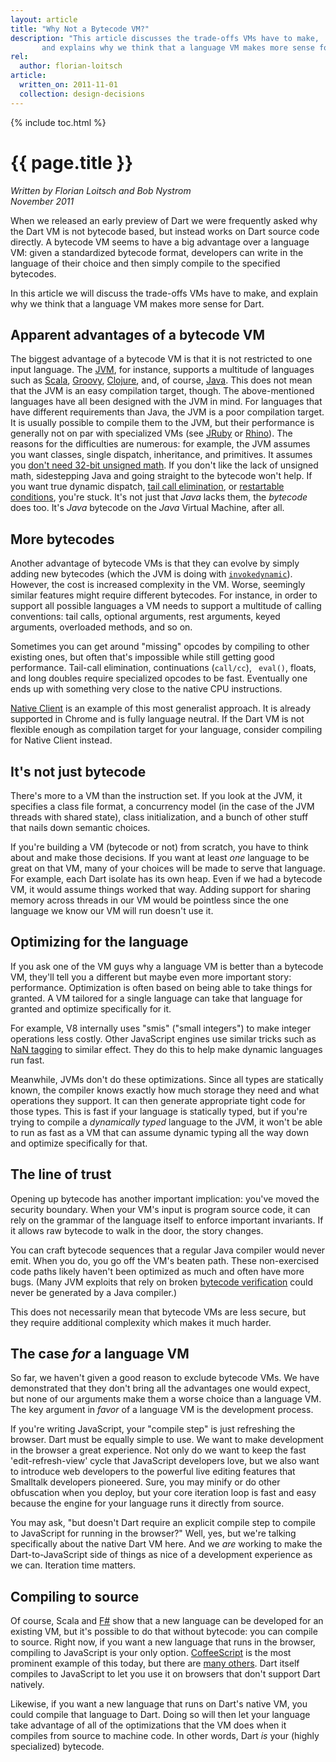 ```yaml
---
layout: article
title: "Why Not a Bytecode VM?"
description: "This article discusses the trade-offs VMs have to make,
       and explains why we think that a language VM makes more sense for Dart."
rel:
  author: florian-loitsch
article:
  written_on: 2011-11-01
  collection: design-decisions
---
```


{% include toc.html %}

# {{ page.title }}


<em>Written by Florian Loitsch and Bob Nystrom<br>
November 2011</em>


When we released an early preview of Dart we were frequently asked why the
Dart VM is not bytecode based, but instead works on Dart source code directly.
A bytecode VM seems to have a big advantage over a language VM: given a
standardized bytecode format, developers can write in the language of their
choice and then simply compile to the specified bytecodes.

In this article we will discuss the trade-offs VMs have to make, and explain
why we think that a language VM makes more sense for Dart.

## Apparent advantages of a bytecode VM

The biggest advantage of a bytecode VM is that it is not restricted to one
input language. The <a href="http://en.wikipedia.org/wiki/JVM">JVM</a>, for
instance, supports a multitude of languages such as
<a href="http://www.scala-lang.org/">Scala</a>,
<a href="http://groovy.codehaus.org/">Groovy</a>,
<a href="http://clojure.org/">Clojure</a>, and, of course,
<a href="http://java.com/">Java</a>.
This does not mean that the JVM is an easy compilation target, though.
The above-mentioned languages have all been designed with the JVM in
mind. For languages that have different requirements than Java, the JVM is a
poor compilation target. It is usually possible to compile them to the JVM, but
their performance is generally not on par with specialized VMs (see
<a href="http://jruby.org">JRuby</a> or
<a href="http://www.mozilla.org/rhino">Rhino</a>).
The reasons for the difficulties are numerous:
for example, the JVM assumes you want classes, single dispatch, inheritance,
and primitives. It assumes you
<a href="http://darksleep.com/player/JavaAndUnsignedTypes.html">don't need
32-bit unsigned math</a>. If you don't like the lack of unsigned math, sidestepping
Java and going straight to the bytecode won't help. If you want true dynamic
dispatch, <a href="http://en.wikipedia.org/wiki/Tail_call">tail call
elimination</a>, or <a href="http://www.gigamonkeys.com/book/beyond-exception-handling-conditions-and-restarts.html">
restartable conditions</a>, you're stuck. It's not just that <em>Java</em> lacks
them, the <em>bytecode</em> does too. It's <em>Java</em> bytecode on the <em>Java</em>
Virtual Machine, after all.

## More bytecodes

Another advantage of bytecode VMs is that they can evolve by simply
adding new bytecodes (which the JVM is doing
with
<a href="http://java.sun.com/developer/technicalArticles/DynTypeLang/"><code>invokedynamic</code></a>).
However, the cost is increased complexity in the VM.
Worse, seemingly similar features might require different bytecodes. For
instance, in order to support all possible languages a VM needs to support a
multitude of calling conventions: tail calls, optional arguments,
rest arguments, keyed arguments, overloaded methods, and so on.

Sometimes you can get around "missing" opcodes by compiling to other
existing ones, but often that's impossible while still getting good
performance. Tail-call elimination, continuations (<code>call/cc</code>), <code>
eval()</code>, floats, and long doubles require specialized opcodes to be fast.
Eventually one ends up with something very close to the native CPU
instructions.

<a href='http://code.google.com/p/nativeclient/'>Native Client</a> is an
example of this most generalist approach. It is
already supported in Chrome and is fully language neutral.
If the Dart VM is not flexible enough as
compilation target for your language, consider compiling for Native Client
instead.

## It's not just bytecode

There's more to a VM than the instruction set. If you look at the JVM, it
specifies a class file format,
a concurrency model (in the case of the JVM threads with shared state), class
initialization, and
a bunch of other stuff that nails down semantic choices.

If you're building a VM (bytecode or not) from scratch, you have to think
about and make those decisions. If you want at least <em>one</em> language to
be great on that VM, many of your choices will be made to serve that language. For
example, each Dart isolate has its own heap. Even if we had a bytecode VM, it
would assume things worked that way. Adding support for sharing memory across
threads in our VM would be pointless since the one language we know our VM will
run doesn't use it.

## Optimizing for the language

If you ask one of the VM guys why a language VM is better than a bytecode VM,
  they'll tell you
a different but maybe even more important story: performance. Optimization is
often based on being able to take things for granted. A VM tailored for a single
language can take that language for granted and optimize specifically for it.

For example, V8 internally uses "smis" ("small integers") to make integer
operations less costly. Other JavaScript engines use similar tricks such as
<a href="http://wingolog.org/archives/2011/05/18/value-representation-in-javascript-implementations">NaN tagging</a> to
similar effect. They do this to help make dynamic languages run fast.

Meanwhile, JVMs don't do these optimizations. Since all types are statically
known, the compiler knows exactly how much storage they need and what operations
they support. It can then generate appropriate tight code for those types. This
is fast if your language is statically typed, but if you're trying to compile a
<em>dynamically typed</em> language to the JVM, it won't be able to run as fast
as a VM that can assume dynamic typing all the way down and optimize
specifically for that.

## The line of trust

Opening up bytecode has another important implication: you've moved the
security boundary. When your VM's input is program source code, it can rely on
the grammar of the language itself to enforce important invariants. If it
allows raw bytecode to walk in the door, the story changes.

You can craft bytecode sequences that a regular Java compiler would never
emit. When you do, you go off the VM's beaten path. These non-exercised
code paths likely haven't been optimized as much and often have more bugs. (Many
JVM exploits that rely on broken
<a href="http://java.sun.com/docs/white/langenv/Security.doc3.html">bytecode
verification</a> could never be generated by a Java compiler.)

This does not necessarily mean that bytecode VMs are less secure, but they
require additional complexity which makes it much harder.

## The case <em>for</em> a language VM

So far, we haven't given a good reason to exclude bytecode VMs. We have
demonstrated that they don't bring all the advantages one would expect, but
none of our arguments make them a worse choice than a language VM. The key
argument in <em>favor</em> of a language VM is the development process.

If you're writing JavaScript, your "compile
step" is just refreshing the browser. Dart must be equally simple to use.
We want to make
development in the browser a great experience. Not only do we want to keep the
fast 'edit-refresh-view' cycle that JavaScript developers love, but
we also want to introduce web developers to the powerful live editing
features that Smalltalk developers pioneered.
Sure, you may minify or do other obfuscation when you deploy, but your core
iteration loop is fast and easy because the engine for your language runs it
directly from source.


You may ask, "but doesn't Dart require an explicit compile step to
compile to JavaScript for running in the browser?" Well, yes, but we're talking
specifically about the native Dart VM here. And we <em>are</em> working to make
the Dart-to-JavaScript side of things as nice of a development experience as we
can. Iteration time matters.


## Compiling to source

Of course, Scala and <a href='http://research.microsoft.com/en-us/um/cambridge/projects/fsharp/'>F#</a> show that a new language can be
developed for an existing VM, but it's possible to do that without bytecode: you
can compile to source. Right now, if you want a new language that runs in the
browser, compiling to JavaScript is your only option. <a
href="http://jashkenas.github.com/coffee-script/">CoffeeScript</a> is the most
prominent example of this today, but there are <a
href="https://github.com/jashkenas/coffee-script/wiki/List-of-languages-that-compile-to-JavaScript">many others</a>. Dart itself compiles to JavaScript to
let you use it on browsers that don't support Dart natively.

Likewise, if you want a new language that runs on Dart's native VM, you
  could compile that language to Dart. Doing so will then let your language
  take advantage of all of the optimizations that the VM does when it compiles
  from source to machine code. In other words, Dart <em>is</em> your (highly
  specialized) bytecode.

